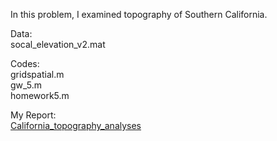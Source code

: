 In this problem, I examined topography of Southern California.

Data: <br>
socal_elevation_v2.mat <br>

Codes: <br>
gridspatial.m <br>
gw_5.m <br>
homework5.m <br>


My Report: <br>
[California_topography_analyses](https://github.com/LilianYou/Geography_Analytics/blob/main/Multi-dimensional%20calculus/math_assignment5.pdf)
